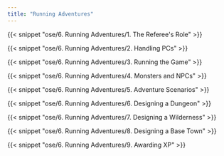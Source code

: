 ```yaml
---
title: "Running Adventures"
---
```


{{< snippet "ose/6. Running Adventures/1. The Referee's Role" >}}

{{< snippet "ose/6. Running Adventures/2. Handling PCs" >}}

{{< snippet "ose/6. Running Adventures/3. Running the Game" >}}

{{< snippet "ose/6. Running Adventures/4. Monsters and NPCs" >}}

{{< snippet "ose/6. Running Adventures/5. Adventure Scenarios" >}}

{{< snippet "ose/6. Running Adventures/6. Designing a Dungeon" >}}

{{< snippet "ose/6. Running Adventures/7. Designing a Wilderness" >}}

{{< snippet "ose/6. Running Adventures/8. Designing a Base Town" >}}

{{< snippet "ose/6. Running Adventures/9. Awarding XP" >}}
